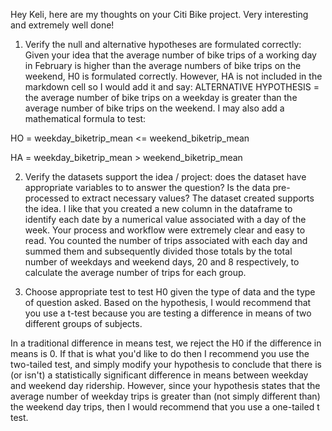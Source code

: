 Hey Keli, here are my thoughts on your Citi Bike project. Very interesting and extremely well done!

1. Verify the null and alternative hypotheses are formulated correctly:
Given your idea that the average number of bike trips of a working day in February is higher than the average numbers of bike 
trips on the weekend, H0 is formulated correctly. However, HA is not included in the markdown cell so I would add it and say:
ALTERNATIVE HYPOTHESIS = the average number of bike trips on a weekday is greater than the average number of bike trips on the
weekend. 
I may also add a mathematical formula to test:

HO = weekday_biketrip_mean <= weekend_biketrip_mean

HA = weekday_biketrip_mean > weekend_biketrip_mean

2. Verify the datasets support the idea / project: does the dataset have appropriate variables to to answer the question? Is the data pre-processed to extract necessary values?
The dataset created supports the idea. I like that you created a new column in the dataframe to identify each date by a 
numerical value associated with a day of the week. Your process and workflow were extremely clear and easy to read. You 
counted the number of trips associated with each day and summed them and subsequently divided those totals by the total
number of weekdays and weekend days, 20 and 8 respectively, to calculate the average number of trips for each group. 

3. Choose appropriate test to test H0 given the type of data and the type of question asked. 
Based on the hypothesis, I would recommend that you use a t-test because you are testing a difference in means of two
different groups of subjects. 

In a traditional difference in means test, we reject the H0 if the difference in means is 0. If that is what you'd like to do then I recommend you use the two-tailed test, and simply modify your hypothesis to conclude that there is (or isn't) a statistically significant difference in means between weekday and weekend day ridership. However, since your hypothesis states that the average number of weekday trips is greater than (not simply different than) the weekend day trips, then I would recommend that you use a one-tailed t test. 


